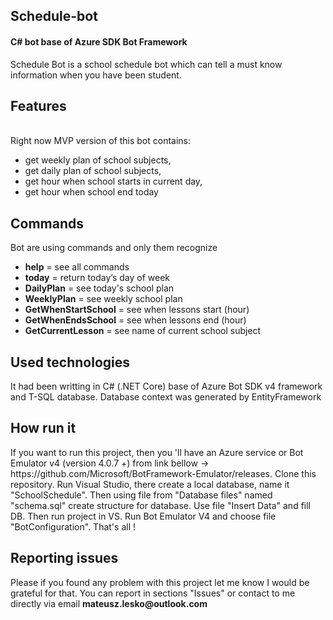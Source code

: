 <h2>Schedule-bot</h2>
<h4>C# bot base of Azure SDK Bot Framework</h4>
Schedule Bot is a school schedule bot which can tell a must know information when you have been student. 
 <h2>Features</h2><br>
<span>Right now MVP version of this bot contains:</span>
<ul>
<li>get weekly plan of school subjects,</li>
<li>get daily plan of school subjects,</li>
<li> get hour when school starts in current day,</li>
<li>get hour when school end today</li>
</ul>
<h2>Commands</h2>
Bot are using commands and only them recognize
<ul>
<li><b>help</b> = see all commands </li>
<li><b>today</b> = return today’s day of week </li>
<li><b>DailyPlan</b> = see today's school plan</li>
<li><b>WeeklyPlan</b> = see weekly school plan</li>
<li><b>GetWhenStartSchool</b> = see when lessons start (hour)</li>
<li><b>GetWhenEndsSchool</b> = see when lessons end (hour)</li>
 <li><b>GetCurrentLesson</b> = see name of current school subject</li>
</ul>
<h2>Used technologies</h2>
<span>It had been writting in C# (.NET Core) base of Azure Bot SDK v4 framework and T-SQL database. Database context was generated by EntityFramework</span>
<h2>How run it</h2>
If you want to run this project, then you 'll have
an Azure service or Bot Emulator v4 (version 4.0.7 +) from link bellow -> https://github.com/Microsoft/BotFramework-Emulator/releases.
Clone this repository. Run Visual Studio, there create a local database, name it "SchoolSchedule".
Then using file from "Database files" named "schema.sql" create structure for database. Use file "Insert Data" and fill DB. Then run project in VS. Run Bot Emulator V4 and choose file "BotConfiguration". That's all ! 
<h2>Reporting issues</h2>
Please if you found any problem with this project let me know I would be grateful for that. You can report in sections "Issues" or contact
to me directly via email <span><b>mateusz.lesko@outlook.com</b></span>
